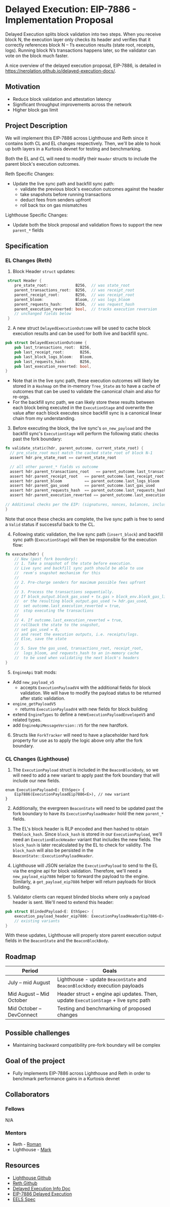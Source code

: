 # Delayed Execution: EIP-7886 - Implementation Proposal

Delayed Execution splits block validation into two steps. When you receive block N, the execution layer only checks its header and verifies that it correctly references block N – 1’s execution results (state root, receipts, logs). Running block N’s transactions happens later, so the validator can vote on the block much faster.

A nice overview of the delayed execution proposal, EIP-7886, is detailed in https://nerolation.github.io/delayed-execution-docs/.

## Motivation
  - Reduce block validation and attestation latency
  - Significant throughput improvements across the network
  - Higher block gas limit

## Project Description 
We will implement this EIP-7886 across Lighthouse and Reth since it contains both CL and EL changes respectively. Then, we'll be able to hook up both layers in a Kurtosis devnet for testing and benchmarking.

Both the EL and CL will need to modify their `Header` structs to include the parent block's execution outcomes.

Reth Specific Changes:
- Update the live sync path and backfill sync path:
    -  validate the previous block's execution outcomes against the header
    -  take snapshots before running transactions
    -  deduct fees from senders upfront
    -  roll back tsx on gas mismatches

Lighthouse Specific Changes:
- Update both the block proposal and validation flows to support the new `parent_*` fields


## Specification
### EL Changes (Reth)
1. Block Header `struct` updates:
```rust
 struct Header {
    pre_state_root:            B256,  // was state_root
    parent_transactions_root:  B256,  // was receipt_root
    parent_receipt_root:       B256,  // was receipt_root
    parent_bloom:              Bloom, // was logs_bloom
    parent_requests_hash:      B256,  // was request_hash
    parent_execution_reverted: bool,  // tracks execution reversion
    // unchanged fields below 
 }
```

2. A new struct `DelayedExecutionOutcome` will be used to cache block execution results and can be used for both live and backfill sync.
```rust
pub struct DelayedExecutionOutcome {
    pub last_transactions_root:  B256,
    pub last_receipt_root:       B256,
    pub last_block_logs_bloom:   Bloom,
    pub last_requests_hash:      B256,
    pub last_execution_reverted: bool,
}
```
  - Note that in the live sync path, these execution outcomes will likely be stored in a `Hashmap` on the in-memory `Tree_State` as to have a cache of outcomes that can be used to validate the canonical chain and also for re-orgs.
  - For the backfill sync path, we can likely store these results between each block being executed in the `ExecutionStage` and overwrite the value after each block executes since backfill sync is a canonical linear chain from my understanding.

3. Before executing the block, the live sync's `on_new_payload` and the backfill sync's `ExecutionStage` will perform the following static checks past the fork boundary:
``` rust
fn validate_static(hdr, parent_outcome, current_state_root) {
  // pre_state_root must match the cached state root of block N‑1
  assert hdr.pre_state_root == current_state_root

  // all other parent_* fields vs outcome
  assert hdr.parent_transactions_root   == parent_outcome.last_transactions_root
  assert hdr.parent_receipt_root   == parent_outcome.last_receipt_root
  assert hdr.parent_bloom          == parent_outcome.last_logs_bloom
  assert hdr.parent_gas_used       == parent_outcome.last_gas_used
  assert hdr.parent_requests_hash  == parent_outcome.last_requests_hash
  assert hdr.parent_execution_reverted == parent_outcome.last_execution_reverted
    
// Additional checks per the EIP: (signatures, nonces, balances, inclusion gas ≤ header.gas_used, blob gas match, withdrawals root)
}
```
Note that once these checks are complete, the live sync path is free to send a `Valid` status if successful back to the CL.


4. Following static validation, the live sync path (`insert_block`) and backfill sync path (`ExecutionStage`) will then be responsible for the execution flow:
```rust  
fn execute(hdr) {
    // New (past fork boundary):
    // 1. Take a snapshot of the state before execution. 
    // Live sync and backfill sync path should be able to use
    //  revm's snapshot mechanism for this
    //  
    // 2. Pre-charge senders for maximum possible fees upfront
    // 
    // 3. Process the transactions sequentially. 
    // If block_output.block_gas_used + tx.gas > block_env.block_gas_limit
    //  or the resulting block_output.gas_used != hdr.gas_used, 
    //  set outcome.last_execution_reverted = true, 
    //  stop executing the transactions
    // 
    // 4. If outcome.last_execution_reverted = true, 
    // rollback the state to the snapshot, 
    // set gas_used = 0, 
    // and reset the execution outputs, i.e. receipts/logs. 
    // Else, save the state
    // 
    // 5. Save the gas_used, transactions_root, receipt_root,
    //  logs_bloom, and requests_hash to an in-memory cache 
    //  to be used when validating the next block's headers
}
```

5. `EngineApi` trait mods:
- Add `new_payload_v5`
    - accepts `ExecutionPayloadV4` with the additional fields for block validation.  We will have to modify the payload status to be returned after static validation.
- `engine_getPayloadV5`
    - returns `ExecutionPayloadV4` with new fields for block building
- extend `EngineTypes` to define a new`ExecutionPayloadEnvelopeV5` and related types. 
- add `EngineApiMessageVersion::V5` for the new hardfork.

6. Structs like `ForkTracker` will need to have a placeholder hard fork property for use as to apply the logic above only after the fork boundary. 

### CL Changes (Lighthouse)
1.  The `ExecutionPayload` struct is included in the `BeaconBlockBody`, so we will need to add a new variant to apply past the fork boundary that will include our new fields.
```
enum ExecutionPayload<E: EthSpec> {
    Eip7886(ExecutionPayloadEip7886<E>), // new variant
}
```

2.  Additionally, the evergreen `BeaconState` will need to be updated past the fork boundary to have its `ExecutionPayloadHeader` hold the new `parent_*` fields.

3.  The EL's block header is RLP encoded and then hashed to obtain the`block_hash`.  Since `block_hash` is stored in our `ExecutionPayload`, we'll need an `ExecutionBlockHeader` variant that includes the new fields.  The `block_hash` is later recalculated by the EL to check for validity.  The `block_hash` will also be persisted in the `BeaconState::ExecutionPayloadHeader`.

4.  Lighthouse will JSON serialize the `ExecutionPayload` to send to the EL via the engine api for block validation.  Therefore, we'll need a `new_payload_eip7886` helper to forward the payload to the engine.  Similarly, a `get_payload_eip7886` helper will return payloads for block building.

5.  Validator clients can request blinded blocks where only a payload header is sent. We'll need to extend this header:
```rust
pub struct BlindedPayload<E: EthSpec> {
    execution_payload_header_eip7886: ExecutionPayloadHeaderEip7886<E>,
    // existing variants
}
```

With these updates, Lighthouse will properly store parent execution output fields in the `BeaconState` and the `BeaconBlockBody`.  

## Roadmap

| Period                    | Goals                                                                                              |
|---------------------------|-----------------------------------------------------------------------------------------------------|
| July – mid August         |  Lighthouse - update `BeaconState` and `BeaconBlockBody` execution payloads     |
| Mid August – Mid October|  Header struct + engine api updates.  Then, update `ExecutionStage` + live sync path |
| Mid October – DevConnect   | Testing and benchmarking of proposed changes     |

## Possible challenges
- Maintaining backward compatibility pre-fork boundary will be complex


## Goal of the project
- Fully implements EIP-7886 across Lighthouse and Reth in order to benchmark performance gains in a Kurtosis devnet

## Collaborators

### Fellows 
N/A

### Mentors
- Reth - [Roman](https://github.com/rkrasiuk)
- Lighthouse - [Mark](https://github.com/ethdreamer)

## Resources
- [Lighthouse Github](https://github.com/sigp/lighthouse)
- [Reth Github](https://github.com/paradigmxyz/reth)
- [Delayed Execution Info Doc](https://nerolation.github.io/delayed-execution-docs/)
- [EIP-7886 Delayed Execution](https://eips.ethereum.org/EIPS/eip-7886)
- [EELS Spec](https://github.com/fradamt/execution-specs/tree/delayed-exec-basic)
